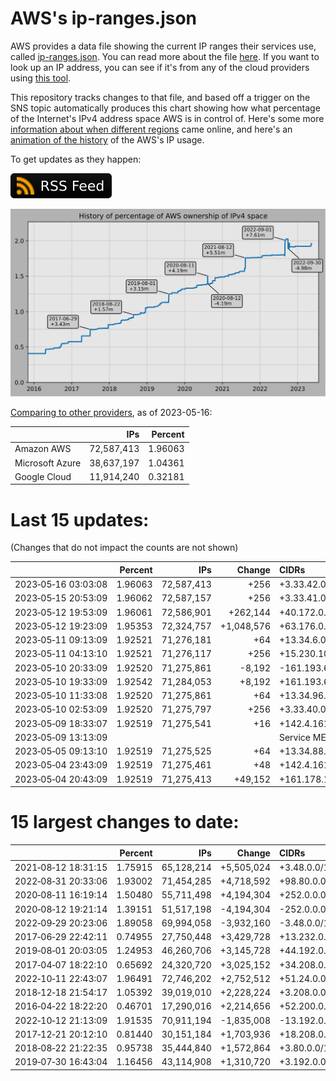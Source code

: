 # AWS's ip-ranges.json

AWS provides a data file showing the current IP ranges their
services use, called [ip-ranges.json](https://ip-ranges.amazonaws.com/ip-ranges.json).
You can read more about the file [here](https://docs.aws.amazon.com/general/latest/gr/aws-ip-ranges.html).
If you want to look up an IP address, you can see if it's from any of the cloud providers using [this tool](https://cloud-ips.s3-us-west-2.amazonaws.com/index.html).

This repository tracks changes to that file, and based off a trigger on the SNS 
topic automatically produces this chart showing how what percentage of the 
Internet's IPv4 address space AWS is in control of.  Here's some 
more [information about when different regions](announces.md) came 
online, and here's an [animation of the history](https://youtu.be/Su25yl7eol8) 
of the AWS's IP usage.

To get updates as they happen:

[![RSS Icon](images/rss_badge.svg)](https://raw.githubusercontent.com/seligman/aws-ip-ranges/master/rss.xml)

![History of AWS](history_count.svg)

[Comparing to other providers](https://github.com/seligman/cloud_sizes), as of 2023-05-16:

| | IPs | Percent |
| --- | ---: | ---: |
| Amazon AWS | 72,587,413 | 1.96063 |
| Microsoft Azure | 38,637,197 | 1.04361 |
| Google Cloud | 11,914,240 | 0.32181 |


# Last 15 updates:

(Changes that do not impact the counts are not shown)

| | Percent | IPs | Change | CIDRs |
| :--- | ---: | ---: | ---: | :--- |
| 2023&#8209;05&#8209;16&nbsp;03:03:08 | 1.96063 | 72,587,413 | +256 | +3.33.42.0/24 |
| 2023&#8209;05&#8209;15&nbsp;20:53:09 | 1.96062 | 72,587,157 | +256 | +3.33.41.0/24 |
| 2023&#8209;05&#8209;12&nbsp;19:53:09 | 1.96061 | 72,586,901 | +262,144 | +40.172.0.0/14 |
| 2023&#8209;05&#8209;12&nbsp;19:23:09 | 1.95353 | 72,324,757 | +1,048,576 | +63.176.0.0/12,&nbsp;+13.192.0.0/13,&nbsp;-57.104.0.0/13 |
| 2023&#8209;05&#8209;11&nbsp;09:13:09 | 1.92521 | 71,276,181 | +64 | +13.34.6.0/26 |
| 2023&#8209;05&#8209;11&nbsp;04:13:10 | 1.92521 | 71,276,117 | +256 | +15.230.103.0/24 |
| 2023&#8209;05&#8209;10&nbsp;20:33:09 | 1.92520 | 71,275,861 | -8,192 | -161.193.64.0/19 |
| 2023&#8209;05&#8209;10&nbsp;19:33:09 | 1.92542 | 71,284,053 | +8,192 | +161.193.64.0/19 |
| 2023&#8209;05&#8209;10&nbsp;11:33:08 | 1.92520 | 71,275,861 | +64 | +13.34.96.0/26 |
| 2023&#8209;05&#8209;10&nbsp;02:53:09 | 1.92520 | 71,275,797 | +256 | +3.33.40.0/24 |
| 2023&#8209;05&#8209;09&nbsp;18:33:07 | 1.92519 | 71,275,541 | +16 | +142.4.161.184/29,&nbsp;+142.4.161.192/29 |
| 2023&#8209;05&#8209;09&nbsp;13:13:09 | | | | Service MEDIA_PACKAGE_V2 |
| 2023&#8209;05&#8209;05&nbsp;09:13:10 | 1.92519 | 71,275,525 | +64 | +13.34.88.0/26 |
| 2023&#8209;05&#8209;04&nbsp;23:43:09 | 1.92519 | 71,275,461 | +48 | +142.4.161.144/28,&nbsp;+142.4.161.160/28,&nbsp;+142.4.161.136/29,&nbsp;... |
| 2023&#8209;05&#8209;04&nbsp;20:43:09 | 1.92519 | 71,275,413 | +49,152 | +161.178.128.0/18,&nbsp;+161.193.0.0/18,&nbsp;+161.193.128.0/18 |


# 15 largest changes to date:

| | Percent | IPs | Change | CIDRs |
| :--- | ---: | ---: | ---: | :--- |
| 2021&#8209;08&#8209;12&nbsp;18:31:15 | 1.75915 | 65,128,214 | +5,505,024 | +3.48.0.0/12,&nbsp;+35.96.0.0/12,&nbsp;+3.152.0.0/13,&nbsp;... |
| 2022&#8209;08&#8209;31&nbsp;20:33:06 | 1.93002 | 71,454,285 | +4,718,592 | +98.80.0.0/12,&nbsp;+184.32.0.0/12,&nbsp;+13.184.0.0/13,&nbsp;... |
| 2020&#8209;08&#8209;11&nbsp;16:19:14 | 1.50480 | 55,711,498 | +4,194,304 | +252.0.0.0/10 |
| 2020&#8209;08&#8209;12&nbsp;19:21:14 | 1.39151 | 51,517,198 | -4,194,304 | -252.0.0.0/10 |
| 2022&#8209;09&#8209;29&nbsp;20:23:06 | 1.89058 | 69,994,058 | -3,932,160 | -3.48.0.0/12,&nbsp;-35.96.0.0/12,&nbsp;-3.240.0.0/13,&nbsp;... |
| 2017&#8209;06&#8209;29&nbsp;22:42:11 | 0.74955 | 27,750,448 | +3,429,728 | +13.232.0.0/13,&nbsp;+34.240.0.0/13,&nbsp;+35.168.0.0/13,&nbsp;... |
| 2019&#8209;08&#8209;01&nbsp;20:03:05 | 1.24953 | 46,260,706 | +3,145,728 | +44.192.0.0/10,&nbsp;-3.192.0.0/12 |
| 2017&#8209;04&#8209;07&nbsp;18:22:10 | 0.65692 | 24,320,720 | +3,025,152 | +34.208.0.0/12,&nbsp;+34.224.0.0/12,&nbsp;+13.58.0.0/15,&nbsp;... |
| 2022&#8209;10&#8209;11&nbsp;22:43:07 | 1.96491 | 72,746,202 | +2,752,512 | +51.24.0.0/13,&nbsp;+57.104.0.0/13,&nbsp;+51.20.0.0/14,&nbsp;... |
| 2018&#8209;12&#8209;18&nbsp;21:54:17 | 1.05392 | 39,019,010 | +2,228,224 | +3.208.0.0/12,&nbsp;+3.224.0.0/12,&nbsp;+13.48.0.0/15 |
| 2016&#8209;04&#8209;22&nbsp;18:22:20 | 0.46701 | 17,290,016 | +2,214,656 | +52.200.0.0/13,&nbsp;+52.208.0.0/13,&nbsp;+52.36.0.0/14,&nbsp;... |
| 2022&#8209;10&#8209;12&nbsp;21:13:09 | 1.91535 | 70,911,194 | -1,835,008 | -13.192.0.0/13,&nbsp;-16.28.0.0/14,&nbsp;-40.172.0.0/14,&nbsp;... |
| 2017&#8209;12&#8209;21&nbsp;20:12:10 | 0.81440 | 30,151,184 | +1,703,936 | +18.208.0.0/13,&nbsp;+18.204.0.0/14,&nbsp;+18.224.0.0/14,&nbsp;... |
| 2018&#8209;08&#8209;22&nbsp;21:22:35 | 0.95738 | 35,444,840 | +1,572,864 | +3.80.0.0/12,&nbsp;+3.16.0.0/14,&nbsp;+3.40.0.0/14 |
| 2019&#8209;07&#8209;30&nbsp;16:43:04 | 1.16456 | 43,114,908 | +1,310,720 | +3.192.0.0/12,&nbsp;+15.222.0.0/15,&nbsp;+15.236.0.0/15 |
